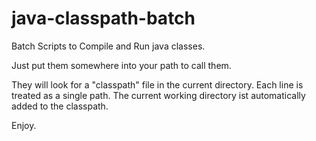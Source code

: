 # java-classpath-batch
Batch Scripts to Compile and Run java classes.

Just put them somewhere into your path to call them.

They will look for a "classpath" file in the current directory. Each line is treated as a single path. The current working directory ist automatically added to the classpath.

Enjoy.
